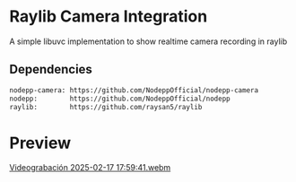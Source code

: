 # Raylib Camera Integration
A simple libuvc implementation to show realtime camera recording in raylib

## Dependencies
```bash
nodepp-camera: https://github.com/NodeppOfficial/nodepp-camera
nodepp:        https://github.com/NodeppOfficial/nodepp
raylib:        https://github.com/raysan5/raylib
```

# Preview
[Videograbación 2025-02-17 17:59:41.webm](https://github.com/user-attachments/assets/de205b84-2156-4bef-aa79-989991fc62e9)
